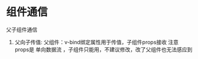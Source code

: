 # 组件通信
父子组件通信
1. 父向子传值: 父组件：v-bind绑定属性用于传值，子组件props接收
    注意 props是 单向数据流 ，子组件只能用，不建议修改，改了父组件也无法感应到

